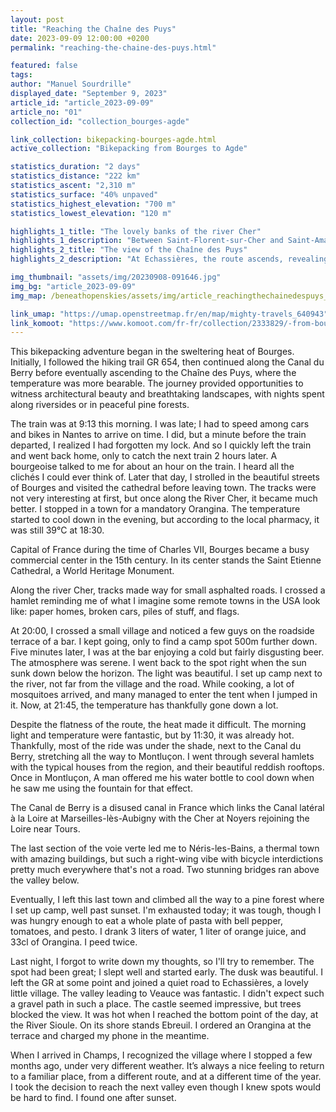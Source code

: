 ```yaml
---
layout: post
title: "Reaching the Chaîne des Puys"
date: 2023-09-09 12:00:00 +0200
permalink: "reaching-the-chaine-des-puys.html"

featured: false
tags:
author: "Manuel Sourdrille"
displayed_date: "September 9, 2023"
article_id: "article_2023-09-09"
article_no: "01"
collection_id: "collection_bourges-agde"

link_collection: bikepacking-bourges-agde.html
active_collection: "Bikepacking from Bourges to Agde"

statistics_duration: "2 days"
statistics_distance: "222 km"
statistics_ascent: "2,310 m"
statistics_surface: "40% unpaved"
statistics_highest_elevation: "700 m"
statistics_lowest_elevation: "120 m"

highlights_1_title: "The lovely banks of the river Cher"
highlights_1_description: "Between Saint-Florent-sur-Cher and Saint-Amand-Montron, I followed the GR 654. Although primarily a hiking route, it mostly consists of small roads and dirt paths that are easily rideable on a gravel bike. The route frequently switches sides along the river Cher, providing beautiful tracks and scenery"
highlights_2_title: "The view of the Chaîne des Puys"
highlights_2_description: "At Echassières, the route ascends, revealing the striking Chaîne des Puys for the first time. Furthermore, the D50 between Sauterre and Pulvérières provides a beautiful view of the extinct volcanoes."

img_thumbnail: "assets/img/20230908-091646.jpg"
img_bg: "article_2023-09-09"
img_map: /beneathopenskies/assets/img/article_reachingthechainedespuys_map.png

link_umap: "https://umap.openstreetmap.fr/en/map/mighty-travels_640943"
link_komoot: "https://www.komoot.com/fr-fr/collection/2333829/-from-bourges-to-agde"
---
```


This bikepacking adventure began in the sweltering heat of Bourges. Initially, I followed the hiking trail GR 654, then continued along the Canal du Berry before eventually ascending to the Chaîne des Puys, where the temperature was more bearable. The journey provided opportunities to witness architectural beauty and breathtaking landscapes, with nights spent along riversides or in peaceful pine forests.

The train was at 9:13 this morning. I was late; I had to speed among cars and bikes in Nantes to arrive on time. I did, but a minute before the train departed, I realized I had forgotten my lock. And so I quickly left the train and went back home, only to catch the next train 2 hours later. A bourgeoise talked to me for about an hour on the train. I heard all the clichés I could ever think of.
Later that day, I strolled in the beautiful streets of Bourges and visited the cathedral before leaving town. The tracks were not very interesting at first, but once along the River Cher, it became much better. I stopped in a town for a mandatory Orangina. The temperature started to cool down in the evening, but according to the local pharmacy, it was still 39°C at 18:30.

Capital of France during the time of Charles VII, Bourges became a busy commercial center in the 15th century. In its center stands the Saint Etienne Cathedral, a World Heritage Monument.

Along the river Cher, tracks made way for small asphalted roads. I crossed a hamlet reminding me of what I imagine some remote towns in the USA look like: paper homes, broken cars, piles of stuff, and flags.

At 20:00, I crossed a small village and noticed a few guys on the roadside terrace of a bar. I kept going, only to find a camp spot 500m further down. Five minutes later, I was at the bar enjoying a cold but fairly disgusting beer. The atmosphere was serene. I went back to the spot right when the sun sunk down below the horizon. The light was beautiful. I set up camp next to the river, not far from the village and the road. While cooking, a lot of mosquitoes arrived, and many managed to enter the tent when I jumped in it. Now, at 21:45, the temperature has thankfully gone down a lot.

Despite the flatness of the route, the heat made it difficult. The morning light and temperature were fantastic, but by 11:30, it was already hot. Thankfully, most of the ride was under the shade, next to the Canal du Berry, stretching all the way to Montluçon. I went through several hamlets with the typical houses from the region, and their beautiful reddish rooftops. Once in Montluçon, A man offered me his water bottle to cool down when he saw me using the fountain for that effect.

The Canal de Berry is a disused canal in France which links the Canal latéral à la Loire at Marseilles-lès-Aubigny with the Cher at Noyers rejoining the Loire near Tours.

The last section of the voie verte led me to Néris-les-Bains, a thermal town with amazing buildings, but such a right-wing vibe with bicycle interdictions pretty much everywhere that's not a road. Two stunning bridges ran above the valley below.

Eventually, I left this last town and climbed all the way to a pine forest where I set up camp, well past sunset. I'm exhausted today; it was tough, though I was hungry enough to eat a whole plate of pasta with bell pepper, tomatoes, and pesto. I drank 3 liters of water, 1 liter of orange juice, and 33cl of Orangina. I peed twice.

Last night, I forgot to write down my thoughts, so I'll try to remember. The spot had been great; I slept well and started early. The dusk was beautiful. I left the GR at some point and joined a quiet road to Echassières, a lovely little village. The valley leading to Veauce was fantastic. I didn't expect such a gravel path in such a place. The castle seemed impressive, but trees blocked the view. It was hot when I reached the bottom point of the day, at the River Sioule. On its shore stands Ebreuil. I ordered an Orangina at the terrace and charged my phone in the meantime.

When I arrived in Champs, I recognized the village where I stopped a few months ago, under very different weather. It’s always a nice feeling to return to a familiar place, from a different route, and at a different time of the year. I took the decision to reach the next valley even though I knew spots would be hard to find. I found one after sunset.
